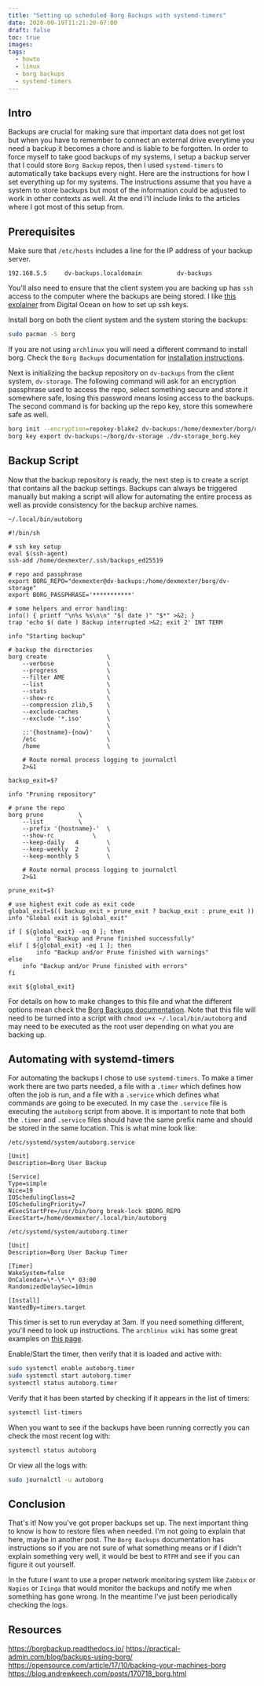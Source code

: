 ```yaml
---
title: "Setting up scheduled Borg Backups with systemd-timers"
date: 2020-09-19T11:21:20-07:00
draft: false
toc: true
images:
tags:
  - howto
  - linux
  - borg backups
  - systemd-timers
---
```


## Intro

Backups are crucial for making sure that important data does not get lost but
when you have to remember to connect an external drive everytime you need a
backup it becomes a chore and is liable to be forgotten. In order to force
myself to take good backups of my systems, I setup a backup server that I could
store `Borg Backup` repos, then I used `systemd-timers` to automatically take
backups every night. Here are the instructions for how I set everything up for
my systems. The instructions assume that you have a system to store backups but
most of the information could be adjusted to work in other contexts as well. At
the end I'll include links to the articles where I got most of this setup from.

## Prerequisites

Make sure that `/etc/hosts` includes a line for the IP address of your backup
server.

```
192.168.5.5     dv-backups.localdomain          dv-backups
```

You'll also need to ensure that the client system you are backing up has `ssh`
access to the computer where the backups are being stored. I like [this
explainer](https://www.digitalocean.com/community/tutorials/how-to-set-up-ssh-keys-on-ubuntu-20-04)
from Digital Ocean on how to set up ssh keys.

Install borg on both the client system and the system storing the backups:

```bash
sudo pacman -S borg
```

If you are not using `archlinux` you will need a different command to install
borg. Check the `Borg Backups` documentation for [installation
instructions](https://borgbackup.readthedocs.io/en/stable/installation.html).

Next is initializing the backup repository on `dv-backups` from the client
system, `dv-storage`. The following command will ask for an encryption
passphrase used to access the repo, select something secure and store it
somewhere safe, losing this password means losing access to the backups. The
second command is for backing up the repo key, store this somewhere safe as
well.

```bash
borg init --encryption=repokey-blake2 dv-backups:/home/dexmexter/borg/dv-storage
borg key export dv-backups:~/borg/dv-storage ./dv-storage_borg.key
```

## Backup Script

Now that the backup repository is ready, the next step is to create a script
that contains all the backup settings. Backups can always be triggered manually
but making a script will allow for automating the entire process as well as
provide consistency for the backup archive names.

`~/.local/bin/autoborg`

```
#!/bin/sh

# ssh key setup
eval $(ssh-agent)
ssh-add /home/dexmexter/.ssh/backups_ed25519

# repo and passphrase
export BORG_REPO="dexmexter@dv-backups:/home/dexmexter/borg/dv-storage"
export BORG_PASSPHRASE='***********'

# some helpers and error handling:
info() { printf "\n%s %s\n\n" "$( date )" "$*" >&2; }
trap 'echo $( date ) Backup interrupted >&2; exit 2' INT TERM

info "Starting backup"

# backup the directories
borg create 			    \
    --verbose 			    \
    --progress			    \
    --filter AME 		    \
    --list 			        \
    --stats 			    \
    --show-rc 			    \
    --compression zlib,5	\
    --exclude-caches 		\
    --exclude '*.iso'		\
  				            \
    ::'{hostname}-{now}' 	\
    /etc 			        \
    /home			        \

    # Route normal process logging to journalctl
    2>&1

backup_exit=$?

info "Pruning repository"

# prune the repo
borg prune 			\
    --list 			\
    --prefix '{hostname}-'	\
    --show-rc 			\
    --keep-daily   4 		\
    --keep-weekly  2 		\
    --keep-monthly 5		\

    # Route normal process logging to journalctl
    2>&1

prune_exit=$?

# use highest exit code as exit code
global_exit=$(( backup_exit > prune_exit ? backup_exit : prune_exit ))
info "Global exit is $global_exit"

if [ ${global_exit} -eq 0 ]; then
    	info "Backup and Prune finished successfully"
elif [ ${global_exit} -eq 1 ]; then
    	info "Backup and/or Prune finished with warnings"
else
	info "Backup and/or Prune finished with errors"
fi

exit ${global_exit}
```

For details on how to make changes to this file and what the different options
mean check the [Borg Backups
documentation](https://borgbackup.readthedocs.io/en/stable/). Note that this
file will need to be turned into a script with `chmod u+x
~/.local/bin/autoborg` and may need to be executed as the root user depending
on what you are backing up.

## Automating with systemd-timers

For automating the backups I chose to use `systemd-timers`. To make a timer
work there are two parts needed, a file with a `.timer` which defines how often
the job is run, and a file with a `.service` which defines what commands are
going to be executed. In my case the `.service` file is executing the
`autoborg` script from above. It is important to note that both the `.timer`
and `.service` files should have the same prefix name and should be stored in
the same location. This is what mine look like:

`/etc/systemd/system/autoborg.service`

```
[Unit]
Description=Borg User Backup

[Service]
Type=simple
Nice=19
IOSchedulingClass=2
IOSchedulingPriority=7
#ExecStartPre=/usr/bin/borg break-lock $BORG_REPO
ExecStart=/home/dexmexter/.local/bin/autoborg
```

`/etc/systemd/system/autoborg.timer`

```
[Unit]
Description=Borg User Backup Timer

[Timer]
WakeSystem=false
OnCalendar=\*-\*-\* 03:00
RandomizedDelaySec=10min

[Install]
WantedBy=timers.target
```

This timer is set to run everyday at 3am. If you need something different,
you'll need to look up instructions. The `archlinux wiki` has some great
examples on [this page](https://wiki.archlinux.org/index.php/Systemd/Timers).

Enable/Start the timer, then verify that it is loaded and active with:

```bash
sudo systemctl enable autoborg.timer
sudo systemctl start autoborg.timer
systemctl status autoborg.timer
```

Verify that it has been started by checking if it appears in the list of
timers:

```bash
systemctl list-timers
```

When you want to see if the backups have been running correctly you can check
the most recent log with:

```bash
systemctl status autoborg
```

Or view all the logs with:

```bash
sudo journalctl -u autoborg
```

## Conclusion

That's it! Now you've got proper backups set up. The next important thing to
know is how to restore files when needed. I'm not going to explain that here,
maybe in another post. The `Borg Backups` documentation has instructions so if
you are not sure of what something means or if I didn't explain something very
well, it would be best to `RTFM` and see if you can figure it out yourself.

In the future I want to use a proper network monitoring system like `Zabbix` or
`Nagios` or `Icinga` that would monitor the backups and notify me when
something has gone wrong.  In the meantime I've just been periodically checking
the logs.

## Resources

<https://borgbackup.readthedocs.io/>
<https://practical-admin.com/blog/backups-using-borg/>
<https://opensource.com/article/17/10/backing-your-machines-borg>
<https://blog.andrewkeech.com/posts/170718_borg.html>
